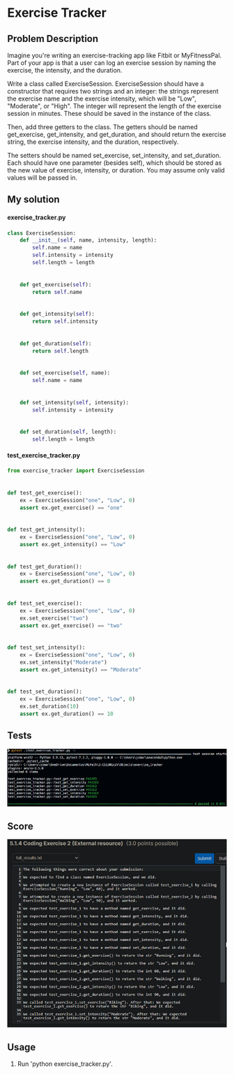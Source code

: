 # Exercise Tracker

## Problem Description

Imagine you're writing an exercise-tracking app like Fitbit or MyFitnessPal. Part of your app is that a user can log an exercise session by naming the exercise, the intensity, and the duration.

Write a class called ExerciseSession. ExerciseSession should have a constructor that requires two strings and an integer: the strings represent the exercise name and the exercise intensity, which will be "Low", "Moderate", or "High". The integer will represent the length of the exercise session in minutes. These should be saved in the instance of the class.

Then, add three getters to the class. The getters should be named get_exercise, get_intensity, and get_duration, and should return the exercise string, the exercise intensity, and the duration, respectively.

The setters should be named set_exercise, set_intensity, and set_duration. Each should have one parameter (besides self), which should be stored as the new value of exercise, intensity, or duration. You may assume only valid values will be passed in.

## My solution

#### exercise_tracker.py

```python
class ExerciseSession:
    def __init__(self, name, intensity, length):
        self.name = name
        self.intensity = intensity
        self.length = length
        
        
    def get_exercise(self):
        return self.name
    
    
    def get_intensity(self):
        return self.intensity
    
    
    def get_duration(self):
        return self.length
    
    
    def set_exercise(self, name):
        self.name = name
        
        
    def set_intensity(self, intensity):
        self.intensity = intensity
        
        
    def set_duration(self, length):
        self.length = length
```

#### test_exercise_tracker.py

```python
from exercise_tracker import ExerciseSession


def test_get_exercise():
    ex = ExerciseSession("one", "Low", 0)
    assert ex.get_exercise() == "one"


def test_get_intensity():
    ex = ExerciseSession("one", "Low", 0)
    assert ex.get_intensity() == "Low"


def test_get_duration():
    ex = ExerciseSession("one", "Low", 0)
    assert ex.get_duration() == 0


def test_set_exercise():
    ex = ExerciseSession("one", "Low", 0)
    ex.set_exercise("two")
    assert ex.get_exercise() == "two"


def test_set_intensity():
    ex = ExerciseSession("one", "Low", 0)
    ex.set_intensity("Moderate")
    assert ex.get_intensity() == "Moderate"


def test_set_duration():
    ex = ExerciseSession("one", "Low", 0)
    ex.set_duration(10)
    assert ex.get_duration() == 10
```

## Tests

![All passed](./resources/tests.png)

## Score

![All good](./resources/score.png)

## Usage

1. Run 'python exercise_tracker.py'.